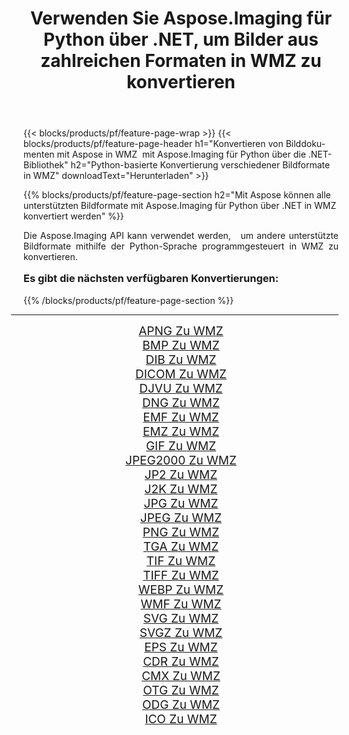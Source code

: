 ﻿---
title: Verwenden Sie Aspose.Imaging für Python über .NET, um Bilder aus zahlreichen Formaten in WMZ zu konvertieren 
weight: 3920
url: /de/python-net/conversion/to/wmz/ 
lang: de
langdirlevel: 2
locales: zh-hans,ja,it,ru,de,es,fr,nl,id,lt,pl,pt,vi,tr,ko,zh-hant,ar,hi,th,sv,cs,uk,he
description: Sie können Aspose.Imaging für Python über die .NET-Bibliothek verwenden, um eine Vielzahl von Formaten in WMZ zu konvertieren.
---

{{< blocks/products/pf/feature-page-wrap >}}
{{< blocks/products/pf/feature-page-header h1="Konvertieren von Bilddokumenten mit Aspose in WMZ  mit Aspose.Imaging für Python über die .NET-Bibliothek" h2="Python-basierte Konvertierung verschiedener Bildformate in WMZ" downloadText="Herunterladen" >}}


{{% blocks/products/pf/feature-page-section  h2="Mit Aspose können alle unterstützten Bildformate mit Aspose.Imaging für Python über .NET in WMZ konvertiert werden" %}}
<p align=justify>Die Aspose.Imaging API kann verwendet werden,   um andere unterstützte Bildformate mithilfe der Python-Sprache programmgesteuert in WMZ zu konvertieren.</p>
<h3 style="margin-top:16px;">
Es gibt die nächsten verfügbaren Konvertierungen:
</h3>
{{% /blocks/products/pf/feature-page-section %}}
<div class="container-fluid productfamilypage bg-gray">
    <div class="convertypes bg-gray agp-content section">
        <div class="container">
		<hr style="margin-left:-20px;"/>
		<div class="row other-converters" style="gap: 10px;font-size: 19px;text-align:center;">
		    <div class='col-md-3 other-converter remove-lp remove-rp'><a href="/imaging/de/python-net/conversion/apng-to-wmz/" style="padding:15px;">APNG Zu WMZ</a></div>
<div class='col-md-3 other-converter remove-lp remove-rp'><a href="/imaging/de/python-net/conversion/bmp-to-wmz/" style="padding:15px;">BMP Zu WMZ</a></div>
<div class='col-md-3 other-converter remove-lp remove-rp'><a href="/imaging/de/python-net/conversion/dib-to-wmz/" style="padding:15px;">DIB Zu WMZ</a></div>
<div class='col-md-3 other-converter remove-lp remove-rp'><a href="/imaging/de/python-net/conversion/dicom-to-wmz/" style="padding:15px;">DICOM Zu WMZ</a></div>
<div class='col-md-3 other-converter remove-lp remove-rp'><a href="/imaging/de/python-net/conversion/djvu-to-wmz/" style="padding:15px;">DJVU Zu WMZ</a></div>
<div class='col-md-3 other-converter remove-lp remove-rp'><a href="/imaging/de/python-net/conversion/dng-to-wmz/" style="padding:15px;">DNG Zu WMZ</a></div>
<div class='col-md-3 other-converter remove-lp remove-rp'><a href="/imaging/de/python-net/conversion/emf-to-wmz/" style="padding:15px;">EMF Zu WMZ</a></div>
<div class='col-md-3 other-converter remove-lp remove-rp'><a href="/imaging/de/python-net/conversion/emz-to-wmz/" style="padding:15px;">EMZ Zu WMZ</a></div>
<div class='col-md-3 other-converter remove-lp remove-rp'><a href="/imaging/de/python-net/conversion/gif-to-wmz/" style="padding:15px;">GIF Zu WMZ</a></div>
<div class='col-md-3 other-converter remove-lp remove-rp'><a href="/imaging/de/python-net/conversion/jpeg2000-to-wmz/" style="padding:15px;">JPEG2000 Zu WMZ</a></div>
<div class='col-md-3 other-converter remove-lp remove-rp'><a href="/imaging/de/python-net/conversion/jp2-to-wmz/" style="padding:15px;">JP2 Zu WMZ</a></div>
<div class='col-md-3 other-converter remove-lp remove-rp'><a href="/imaging/de/python-net/conversion/j2k-to-wmz/" style="padding:15px;">J2K Zu WMZ</a></div>
<div class='col-md-3 other-converter remove-lp remove-rp'><a href="/imaging/de/python-net/conversion/jpg-to-wmz/" style="padding:15px;">JPG Zu WMZ</a></div>
<div class='col-md-3 other-converter remove-lp remove-rp'><a href="/imaging/de/python-net/conversion/jpeg-to-wmz/" style="padding:15px;">JPEG Zu WMZ</a></div>
<div class='col-md-3 other-converter remove-lp remove-rp'><a href="/imaging/de/python-net/conversion/png-to-wmz/" style="padding:15px;">PNG Zu WMZ</a></div>
<div class='col-md-3 other-converter remove-lp remove-rp'><a href="/imaging/de/python-net/conversion/tga-to-wmz/" style="padding:15px;">TGA Zu WMZ</a></div>
<div class='col-md-3 other-converter remove-lp remove-rp'><a href="/imaging/de/python-net/conversion/tif-to-wmz/" style="padding:15px;">TIF Zu WMZ</a></div>
<div class='col-md-3 other-converter remove-lp remove-rp'><a href="/imaging/de/python-net/conversion/tiff-to-wmz/" style="padding:15px;">TIFF Zu WMZ</a></div>
<div class='col-md-3 other-converter remove-lp remove-rp'><a href="/imaging/de/python-net/conversion/webp-to-wmz/" style="padding:15px;">WEBP Zu WMZ</a></div>
<div class='col-md-3 other-converter remove-lp remove-rp'><a href="/imaging/de/python-net/conversion/wmf-to-wmz/" style="padding:15px;">WMF Zu WMZ</a></div>
<div class='col-md-3 other-converter remove-lp remove-rp'><a href="/imaging/de/python-net/conversion/svg-to-wmz/" style="padding:15px;">SVG Zu WMZ</a></div>
<div class='col-md-3 other-converter remove-lp remove-rp'><a href="/imaging/de/python-net/conversion/svgz-to-wmz/" style="padding:15px;">SVGZ Zu WMZ</a></div>
<div class='col-md-3 other-converter remove-lp remove-rp'><a href="/imaging/de/python-net/conversion/eps-to-wmz/" style="padding:15px;">EPS Zu WMZ</a></div>
<div class='col-md-3 other-converter remove-lp remove-rp'><a href="/imaging/de/python-net/conversion/cdr-to-wmz/" style="padding:15px;">CDR Zu WMZ</a></div>
<div class='col-md-3 other-converter remove-lp remove-rp'><a href="/imaging/de/python-net/conversion/cmx-to-wmz/" style="padding:15px;">CMX Zu WMZ</a></div>
<div class='col-md-3 other-converter remove-lp remove-rp'><a href="/imaging/de/python-net/conversion/otg-to-wmz/" style="padding:15px;">OTG Zu WMZ</a></div>
<div class='col-md-3 other-converter remove-lp remove-rp'><a href="/imaging/de/python-net/conversion/odg-to-wmz/" style="padding:15px;">ODG Zu WMZ</a></div>
<div class='col-md-3 other-converter remove-lp remove-rp'><a href="/imaging/de/python-net/conversion/ico-to-wmz/" style="padding:15px;">ICO Zu WMZ</a></div>
                </div>
        </div>
    </div>
</div>
<br/>

